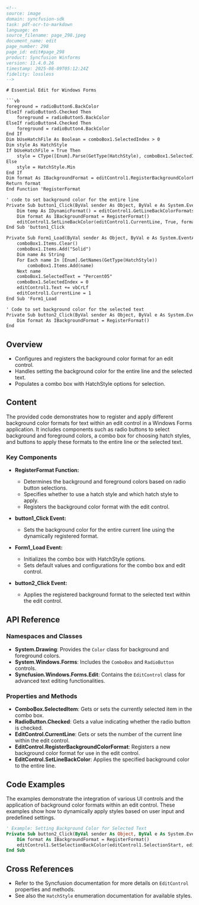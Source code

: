 ```html
<!-- 
source: image
domain: syncfusion-sdk
task: pdf-ocr-to-markdown
language: en
source_filename: page_298.jpeg
document_name: edit
page_number: 298
page_id: edit#page_298
product: Syncfusion Winforms
version: 11.4.0.26
timestamp: 2025-08-09T05:12:24Z
fidelity: lossless
-->

# Essential Edit for Windows Forms

```vb
foreground = radioButton6.BackColor
ElseIf radioButton5.Checked Then
    foreground = radioButton5.BackColor
ElseIf radioButton4.Checked Then
    foreground = radioButton4.BackColor
End If
Dim bUseHatchFile As Boolean = comboBox1.SelectedIndex > 0
Dim style As HatchStyle
If bUseHatchFile = True Then
    style = CType([Enum].Parse(GetType(HatchStyle), comboBox1.SelectedItem.ToString()), HatchStyle)
Else
    style = HatchStyle.Min
End If
Dim format As IBackgroundFormat = editControl1.RegisterBackgroundColorFormat(background, foreground, style, bUseHatchFile)
Return format
End Function 'RegisterFormat

' code to set background color for the entire line
Private Sub button1_Click(ByVal sender As Object, ByVal e As System.EventArgs) Handles button1.Click
    Dim temp As IDynamicFormat() = editControl1.GetLineBackColorFormats(editControl1.CurrentLine)
    Dim format As IBackgroundFormat = RegisterFormat()
    editControl1.SetLineBackColor(editControl1.CurrentLine, True, format)
End Sub 'button1_Click

Private Sub Form1_Load(ByVal sender As Object, ByVal e As System.EventArgs) Handles MyBase.Load
    comboBox1.Items.Clear()
    comboBox1.Items.Add("Solid")
    Dim name As String
    For Each name In [Enum].GetNames(GetType(HatchStyle))
        comboBox1.Items.Add(name)
    Next name
    comboBox1.SelectedText = "Percent05"
    comboBox1.SelectedIndex = 0
    editControl1.Text += vbCrLf
    editControl1.CurrentLine = 1
End Sub 'Form1_Load

' Code to set background color for the selected text
Private Sub button2_Click(ByVal sender As Object, ByVal e As System.EventArgs) Handles button2.Click
    Dim format As IBackgroundFormat = RegisterFormat()
End
```

## Overview
- Configures and registers the background color format for an edit control.
- Handles setting the background color for the entire line and the selected text.
- Populates a combo box with HatchStyle options for selection.

## Content

The provided code demonstrates how to register and apply different background color formats for text within an edit control in a Windows Forms application. It includes components such as radio buttons to select background and foreground colors, a combo box for choosing hatch styles, and buttons to apply these formats to the entire line or the selected text.

### Key Components
- **RegisterFormat Function:**
  - Determines the background and foreground colors based on radio button selections.
  - Specifies whether to use a hatch style and which hatch style to apply.
  - Registers the background color format with the edit control.

- **button1_Click Event:**
  - Sets the background color for the entire current line using the dynamically registered format.

- **Form1_Load Event:**
  - Initializes the combo box with HatchStyle options.
  - Sets default values and configurations for the combo box and edit control.

- **button2_Click Event:**
  - Applies the registered background format to the selected text within the edit control.

## API Reference

### Namespaces and Classes
- **System.Drawing**: Provides the `Color` class for background and foreground colors.
- **System.Windows.Forms**: Includes the `ComboBox` and `RadioButton` controls.
- **Syncfusion.Windows.Forms.Edit**: Contains the `EditControl` class for advanced text editing functionalities.

### Properties and Methods
- **ComboBox.SelectedItem**: Gets or sets the currently selected item in the combo box.
- **RadioButton.Checked**: Gets a value indicating whether the radio button is checked.
- **EditControl.CurrentLine**: Gets or sets the number of the current line within the edit control.
- **EditControl.RegisterBackgroundColorFormat**: Registers a new background color format for use in the edit control.
- **EditControl.SetLineBackColor**: Applies the specified background color to the entire line.

## Code Examples

The examples demonstrate the integration of various UI controls and the application of background color formats within an edit control. These examples show how to dynamically apply styles based on user input and predefined settings.

```vb
' Example: Setting Background Color for Selected Text
Private Sub button2_Click(ByVal sender As Object, ByVal e As System.EventArgs) Handles button2.Click
    Dim format As IBackgroundFormat = RegisterFormat()
    editControl1.SetSelectionBackColor(editControl1.SelectionStart, editControl1.SelectionLength, True, format)
End Sub
```

## Cross References
- Refer to the Syncfusion documentation for more details on `EditControl` properties and methods.
- See also the `HatchStyle` enumeration documentation for available styles.

<!-- tags: [editcontrol, hatchstyle, backgroundcolor, windowsforms, syncfusion] keywords: [edit, text, line, background, color, style, format] -->
```